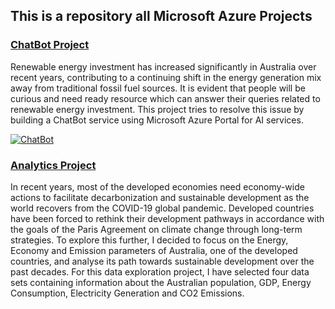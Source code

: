 ## This is a repository all Microsoft Azure Projects 

### [ChatBot Project](https://github.com/maheshhase/Microsoft-Azure-Projects/tree/main/ChatBot "ChatBot Project")

Renewable energy investment has increased significantly in Australia over recent years, contributing to a continuing shift in the energy generation mix away from traditional fossil fuel sources. It is evident that people will be curious and need ready resource which can answer their queries related to renewable energy investment. This project tries to resolve this issue by building a ChatBot service using Microsoft Azure Portal for AI services.

[![ChatBot](https://raw.githubusercontent.com/maheshhase/Microsoft-Azure-Projects/main/ChatBot/Images/chatbot.png "ChatBot")](https://raw.githubusercontent.com/maheshhase/Microsoft-Azure-Projects/main/ChatBot/Images/chatbot.png "ChatBot")


### [Analytics Project](https://github.com/maheshhase/Microsoft-Azure-Projects/tree/main/Visualisation "Visualisation Project")

In recent years, most of the developed economies need economy-wide actions to facilitate decarbonization and sustainable development as the world recovers from the COVID-19 global pandemic. Developed countries have been forced to rethink their development pathways in accordance with the goals of the Paris Agreement on climate change through long-term strategies.
To explore this further, I decided to focus on the Energy, Economy and Emission parameters of Australia, one of the developed countries, and analyse its path towards sustainable development over the past decades. For this data exploration project, I have selected four data sets containing information about the Australian population, GDP, Energy Consumption, Electricity Generation and CO2 Emissions.
